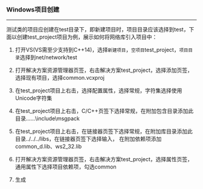 ### Windows项目创建
--------------------------------------------------

测试类的项目应创建在test目录下，即新建项目时，项目目录应该选择到test，下面以创建test_project项目为例，展示如何将网络库引入项目中：

1. 打开VS(VS需至少支持到C++14)，选择`新建项目`，`空项目`test_project，`项目目录`选择到net/network/test

2. 打开解决方案资源管理器页签，右击解决方案test_project，选择添加页签，选择现有项目，选择common.vcxproj

3. 在test_project项目上右击，选择配置属性，选择常规，字符集选择使用Unicode字符集

4. 在test_project项目上右击，C/C++页签下选择常规，在附加包含目录添加此目录..\..\..\include\msgpack

5. 在test_project项目上右击，在链接器页签下选择常规，在附加库目录添加此目录../../../libs，在链接器页签下选择输入，
在附加依赖项添加common_d.lib、ws2_32.lib

6. 打开解决方案资源管理器页签，右击解决方案test_project，选择属性页签，通用属性下选择项目依赖项，勾选common

7. 生成